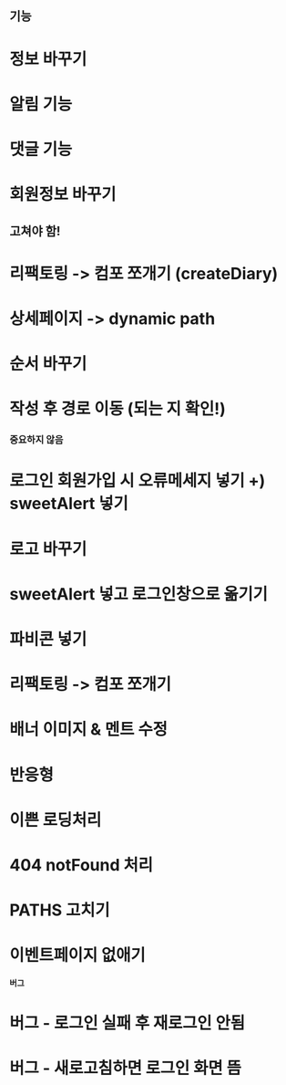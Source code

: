 ## 기능
# 정보 바꾸기
# 알림 기능
# 댓글 기능
# 회원정보 바꾸기

## 고쳐야 함!
# 리팩토링 -> 컴포 쪼개기 (createDiary)
# 상세페이지 -> dynamic path
# 순서 바꾸기
# 작성 후 경로 이동 (되는 지 확인!)

### 중요하지 않음
# 로그인 회원가입 시 오류메세지 넣기 +) sweetAlert 넣기
# 로고 바꾸기
# sweetAlert 넣고 로그인창으로 옮기기
# 파비콘 넣기
# 리팩토링 -> 컴포 쪼개기
# 배너 이미지 & 멘트 수정
# 반응형
# 이쁜 로딩처리
# 404 notFound 처리
# PATHS 고치기
# 이벤트페이지 없애기

#### 버그
# 버그 - 로그인 실패 후 재로그인 안됨
# 버그 - 새로고침하면 로그인 화면 뜸